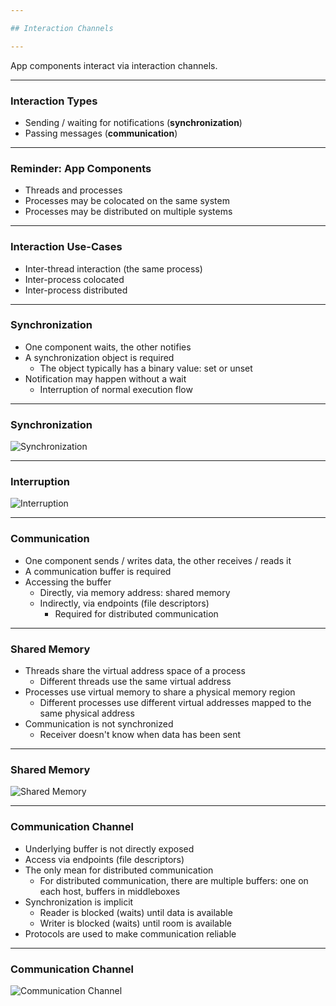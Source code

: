 ```yaml
---

## Interaction Channels

---
```


App components interact via interaction channels.

----

### Interaction Types

- Sending / waiting for notifications (**synchronization**)
- Passing messages (**communication**)

----

### Reminder: App Components

- Threads and processes
- Processes may be colocated on the same system
- Processes may be distributed on multiple systems

----

### Interaction Use-Cases

- Inter-thread interaction (the same process)
- Inter-process colocated
- Inter-process distributed

---

### Synchronization

- One component waits, the other notifies
- A synchronization object is required
  - The object typically has a binary value: set or unset
- Notification may happen without a wait
  - Interruption of normal execution flow

----

### Synchronization

![Synchronization](overview/media/synchronization-generated.gif)

----

### Interruption

![Interruption](overview/media/interruption-generated.gif)

---

### Communication

- One component sends / writes data, the other receives / reads it
- A communication buffer is required
- Accessing the buffer
  - Directly, via memory address: shared memory
  - Indirectly, via endpoints (file descriptors)
    - Required for distributed communication

----

### Shared Memory

- Threads share the virtual address space of a process
  - Different threads use the same virtual address
- Processes use virtual memory to share a physical memory region
  - Different processes use different virtual addresses mapped to the same physical address
- Communication is not synchronized
  - Receiver doesn't know when data has been sent

----

### Shared Memory

![Shared Memory](overview/media/shared-memory.svg)

----

### Communication Channel

- Underlying buffer is not directly exposed
- Access via endpoints (file descriptors)
- The only mean for distributed communication
  - For distributed communication, there are multiple buffers: one on each host, buffers in middleboxes
- Synchronization is implicit
  - Reader is blocked (waits) until data is available
  - Writer is blocked (waits) until room is available
- Protocols are used to make communication reliable

----

### Communication Channel

![Communication Channel](overview/media/communication-channel.svg)
